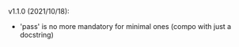 v1.1.0 (2021/10/18):

 *  'pass' is no more mandatory for minimal ones (compo with just a docstring)


